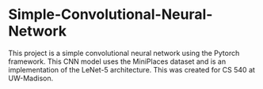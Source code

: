 # Simple-Convolutional-Neural-Network
This project is a simple convolutional neural network using the Pytorch framework. This CNN model uses the MiniPlaces dataset and is an implementation of the LeNet-5 architecture. This was created for CS 540 at UW-Madison.

